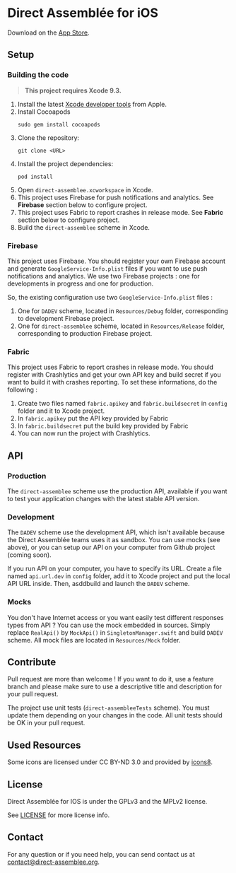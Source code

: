 Direct Assemblée for iOS 
===============

Download on the [App Store](https://itunes.apple.com/fr/app/direct-assembl%C3%A9e/id1334882270?mt=8).

## Setup

### Building the code

> __This project requires Xcode 9.3.__

1. Install the latest [Xcode developer tools](https://developer.apple.com/xcode/downloads/) from Apple.
2. Install Cocoapods
    ```shell
    sudo gem install cocoapods
    ```
3. Clone the repository:
    ```shell
    git clone <URL>
    ```
4. Install the project dependencies:
    ```shell
    pod install
    ```
5. Open `direct-assemblee.xcworkspace` in Xcode.
6. This project uses Firebase for push notifications and analytics. See **Firebase** section below to configure project.
7. This project uses Fabric to report crashes in release mode. See **Fabric** section below to configure project.
8. Build the `direct-assemblee` scheme in Xcode.

###  Firebase

This project uses Firebase. You should register your own Firebase account and generate `GoogleService-Info.plist` files if you want to use push notifications and analytics. We use two Firebase projects : one for developments in progress and one for production.

So, the existing configuration use two `GoogleService-Info.plist` files : 
1) One for `DADEV` scheme, located in `Resources/Debug` folder, corresponding to development Firebase project.
2) One for `direct-assemblee` scheme, located in `Resources/Release` folder, corresponding to production Firebase project.

###  Fabric

This project uses Fabric to report crashes in release mode. You should register with Crashlytics and get your own API key and build secret if you want to build it with crashes reporting.
To set these informations, do the following :

1. Create two files named  `fabric.apikey` and  `fabric.buildsecret` in `config` folder and it to Xcode project.
2. In `fabric.apikey` put the API key provided by Fabric
3. In `fabric.buildsecret` put the build key provided by Fabric
4. You can now run the project with Crashlytics.

##  API

### Production

The `direct-assemblee` scheme use the production API, available if you want to test your application changes with the latest stable API version.

### Development

The `DADEV` scheme use the development API, which isn't available because the Direct Assemblée teams uses it as sandbox.  You can use mocks (see above), or you can setup our API on your computer from Github project (coming soon).

If you run API on your computer, you have to specify its URL. Create a file named `api.url.dev` in `config` folder, add it to Xcode project and put the local API URL inside. Then, asddbuild and launch the `DADEV` scheme.

### Mocks

You don't have Internet access or you want easily test different responses types from API ? You can use the mock embedded in sources. Simply replace  <code>RealApi()</code> by <code>MockApi()</code> in `SingletonManager.swift` and build `DADEV` scheme. All mock files are located in `Resources/Mock` folder. 

##  Contribute

Pull request are more than welcome ! If you want to do it, use a feature branch and please make sure to use a descriptive title and description for your pull request. 

The project use unit tests (`direct-assembleeTests` scheme). You must update them depending on your changes in the code. All unit tests should be OK in your pull request.


## Used Resources

Some icons are licensed under CC BY-ND 3.0 and provided by  [icons8](http://icons8.com/).

## License

Direct Assemblée for IOS is under the GPLv3 and the MPLv2 license.

See  [LICENSE](https://github.com/direct-assemblee/DirectAssemblee-iOS/blob/master/LICENSE)  for more license info.

## Contact

For any question or if you need help, you can send contact us at contact@direct-assemblee.org.
